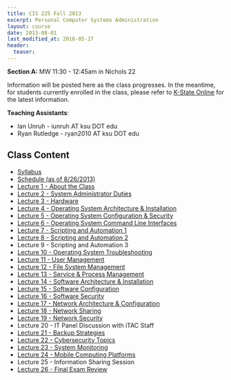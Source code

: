 ```yaml
---
title: CIS 225 Fall 2013
excerpt: Personal Computer Systems Administration
layout: course
date: 2013-08-01
last_modified_at: 2018-05-27
header:
  teaser:
---
```


<p><strong>Section A:</strong> MW 11:30 - 12:45am in Nichols 22<br>
<p>Information will be posted here as the class progresses. In the meantime, for students currently enrolled in the class, please refer to <a href="https://online.ksu.edu">K-State Online</a> for the latest information.</p>
<p><b>Teaching Assistants</b>:
<ul>
  <li>Ian Unruh - iunruh AT ksu DOT edu</li>
  <li>Ryan Rutledge - ryan2010 AT ksu DOT edu</li>
</ul>

<h2>Class Content</h2>
<ul>
<li><a href="/assets/oldimpress/cis225fall2013/files/Syllabus.pdf">Syllabus</a></li>
<li><a href="/assets/oldimpress/cis225fall2013/files/Schedule.pdf">Schedule (as of 8/26/2013)</a></li>
<li><a href="/assets/oldimpress/cis225fall2013/lecture1.html">Lecture 1 - About the Class</a></li>
<li><a href="/assets/oldimpress/cis225fall2013/lecture2.html">Lecture 2 - System Administrator Duties</a></li>
<li><a href="/assets/oldimpress/cis225fall2013/lecture3.html">Lecture 3 - Hardware</a></li>
<li><a href="/assets/oldimpress/cis225fall2013/lecture4.html">Lecture 4 - Operating System Architecture & Installation</a></li>
<li><a href="/assets/oldimpress/cis225fall2013/lecture5.html">Lecture 5 - Operating System Configuration & Security</a></li>
<li><a href="/assets/oldimpress/cis225fall2013/lecture6.html">Lecture 6 - Operating System Command Line Interfaces</a></li>
<li><a href="/assets/oldimpress/cis225fall2013/lecture7.html">Lecture 7 - Scripting and Automation 1</a></li>
<li><a href="/assets/oldimpress/cis225fall2013/lecture8.html">Lecture 8 - Scripting and Automation 2</a></li>
<li>Lecture 9 - Scripting and Automation 3</li>
<li><a href="/assets/oldimpress/cis225fall2013/lecture10.html">Lecture 10 - Operating System Troubleshooting</a></li>
<li><a href="/assets/oldimpress/cis225fall2013/lecture11.html">Lecture 11 - User Management</a></li>
<li><a href="/assets/oldimpress/cis225fall2013/lecture12.html">Lecture 12 - File System Management</a></li>
<li><a href="/assets/oldimpress/cis225fall2013/lecture13.html">Lecture 13 - Service & Process Management</a></li>
<li><a href="/assets/oldimpress/cis225fall2013/lecture14.html">Lecture 14 - Software Architecture & Installation</a></li>
<li><a href="/assets/oldimpress/cis225fall2013/lecture15.html">Lecture 15 - Software Configuration</a></li>
<li><a href="/assets/oldimpress/cis225fall2013/lecture16.html">Lecture 16 - Software Security</a></li>
<li><a href="/assets/oldimpress/cis225fall2013/lecture17.html">Lecture 17 - Network Architecture & Configuration</a></li>
<li><a href="/assets/oldimpress/cis225fall2013/lecture18.html">Lecture 18 - Network Sharing</a></li>
<li><a href="/assets/oldimpress/cis225fall2013/lecture19.html">Lecture 19 - Network Security</a></li>
<li>Lecture 20 - IT Panel Discussion with iTAC Staff</li>
<li><a href="/assets/oldimpress/cis225fall2013/lecture21.html">Lecture 21 - Backup Strategies</a></li>
<li><a href="/assets/oldimpress/cis225fall2013/lecture22.html">Lecture 22 - Cybersecurity Topics</a></li>
<li><a href="/assets/oldimpress/cis225fall2013/lecture23.html">Lecture 23 - System Monitoring</a></li>
<li><a href="/assets/oldimpress/cis225fall2013/lecture24.html">Lecture 24 - Mobile Computing Platforms</a></li>
<li>Lecture 25 - Information Sharing Session</li>
<li><a href="/assets/oldimpress/cis225fall2013/lecture26.html">Lecture 26 - Final Exam Review</a></li>
</ul>
